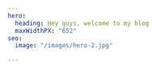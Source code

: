 ```yaml
---
hero:
  heading: Hey guys, welcome to my blog
  maxWidthPX: "652"
seo:
  image: "/images/hero-2.jpg"

---
```


